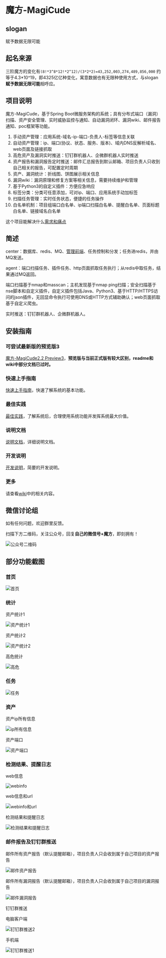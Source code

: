 # 魔方-MagiCude

## slogan

赋予数据无限可能

## 起名来源

三阶魔方的变化有`(8!*3^8*12!*2^12)/(3*2*2)=43,252,003,274,489,856,000` 约等于4.3*10^19，即4325亿亿种变化，寓意数据也有无限种使用方式，与slogan**赋予数据无限可能**相呼应。

## 项目说明

魔方-MagiCude，基于Spring Boot微服务架构的系统；具有分布式端口（漏洞）扫描、资产安全管理、实时威胁监控与通知、自动漏洞闭环、漏洞wiki、邮件报告通知、poc框架等功能。

1. 手动资产管理：应用系统-域名-ip-端口-负责人-标签等信息关联
2. 自动资产管理：ip、端口(协议、状态、服务、版本)、域内DNS反解析域名、web页面及链接抓取
3. 高危资产及漏洞实时推送：钉钉群机器人、企微群机器人实时推送
4. 资产报告和漏洞报告定时推送：邮件汇总报告到默认邮箱、项目负责人只收到自己相关的报告，可配置定时周期
5. 资产、漏洞统计：折线图、饼图展示相关信息
6. 漏洞wiki：漏洞原理和修复方案等相关信息，需要持续维护和管理
7. 基于Python3的自定义插件：方便应急响应
8. 标签分类：分类可任意添加，可对ip、端口、应用系统手动加标签
9. 扫描任务管理：实时任务状态，便捷的任务操作
10. 白名单机制：项目组端口白名单、ip端口扫描白名单、提醒白名单、页面标题白名单、链接域名白名单

这个项目能解决什么[需求和痛点](https://github.com/er10yi/MagiCude/wiki/Best-Practice#%E9%9C%80%E6%B1%82%E5%8F%8A%E7%97%9B%E7%82%B9 )

## 简述

center：数据库、redis、MQ、[管理前端](https://github.com/er10yi/MagiCude-admin )、任务控制和分发；任务进redis，并由MQ发送。

agent：端口扫描任务、插件任务、http页面抓取任务执行；从redis中取任务，结果通过MQ返回。

端口扫描基于nmap和masscan；主机发现基于nmap ping扫描；安全扫描基于nse脚本和自定义插件，自定义插件包括Java、Python3、基于HTTP/HTTPS访问的json插件，无回显命令执行可使用DNS或HTTP方式辅助确认；web页面抓取基于自定义爬虫。

实时推送：钉钉群机器人、企微群机器人。

## 安装指南
### 可尝试最新版的预览版3
[魔方-MagiCude2.2 Preview3](https://github.com/er10yi/MagiCude/releases/tag/v2.2-preview3)，**预览版与当前正式版有较大区别，readme和wiki中部分文档已过时。**


### 快速上手指南

[快速上手指南](https://github.com/er10yi/MagiCude/wiki/Getting-Started-Guide )，快速了解系统的基本功能。

### 最佳实践

[最佳实践](https://github.com/er10yi/MagiCude/wiki/Best-Practice )，了解系统后，合理使用系统功能并发挥系统最大价值。

### 说明文档

[说明文档](https://github.com/er10yi/MagiCude/wiki/User-Guide )，详细说明文档。

### 开发说明

[开发说明](https://github.com/er10yi/MagiCude/wiki/Develop-Guide )，简要的开发说明。

### 更多

请查看[wiki](https://github.com/er10yi/MagiCude/wiki )中的相关内容。

## 微信讨论组

如有任何问题，欢迎群里反馈。

扫描下方二维码，关注公众号，回复**自己的微信号+魔方**，即刻拥有！

![公众号二维码](https://github.com/er10yi/MagiCude/raw/master-old/%E4%BD%BF%E7%94%A8%E8%AF%B4%E6%98%8E%E5%9B%BE1/qrcode_for_Septemberend.jpg)

## 部分功能截图

### 首页

![首页](https://github.com/er10yi/MagiCude/raw/master-old/%E4%BD%BF%E7%94%A8%E8%AF%B4%E6%98%8E%E5%9B%BE/1%E9%A6%96%E9%A1%B5.png)

### 统计

资产统计1

![资产统计1](https://github.com/er10yi/MagiCude/raw/master-old/%E4%BD%BF%E7%94%A8%E8%AF%B4%E6%98%8E%E5%9B%BE/3%E8%B5%84%E4%BA%A7%E7%BB%9F%E8%AE%A1.png)

资产统计2

![资产统计2](https://github.com/er10yi/MagiCude/raw/master-old/%E4%BD%BF%E7%94%A8%E8%AF%B4%E6%98%8E%E5%9B%BE/3%E8%B5%84%E4%BA%A7%E7%BB%9F%E8%AE%A12.png)

高危统计

![高危](https://github.com/er10yi/MagiCude/raw/master-old/%E4%BD%BF%E7%94%A8%E8%AF%B4%E6%98%8E%E5%9B%BE/4%E9%AB%98%E5%8D%B1.png)

### 任务

![任务](https://github.com/er10yi/MagiCude/raw/master-old/%E4%BD%BF%E7%94%A8%E8%AF%B4%E6%98%8E%E5%9B%BE/2%E4%BB%BB%E5%8A%A1.png)

### 资产

资产ip所有信息

![ip所有信息](https://github.com/er10yi/MagiCude/raw/master-old/%E4%BD%BF%E7%94%A8%E8%AF%B4%E6%98%8E%E5%9B%BE1/%E8%B5%84%E4%BA%A7ip.png)

资产端口

![资产端口](https://github.com/er10yi/MagiCude/raw/master-old/%E4%BD%BF%E7%94%A8%E8%AF%B4%E6%98%8E%E5%9B%BE1/%E8%B5%84%E4%BA%A7%E7%AB%AF%E5%8F%A3.png)

### 检测结果、提醒日志

web信息

![webinfo](https://github.com/er10yi/MagiCude/raw/master-old/%E4%BD%BF%E7%94%A8%E8%AF%B4%E6%98%8E%E5%9B%BE/7_1webinfo.png)

web信息和url

![webinfo和url](https://github.com/er10yi/MagiCude/raw/master-old/%E4%BD%BF%E7%94%A8%E8%AF%B4%E6%98%8E%E5%9B%BE/7_webinfo%E5%92%8Curl.png)

检测结果和提醒日志

![检测结果和提醒日志](https://github.com/er10yi/MagiCude/raw/master-old/%E4%BD%BF%E7%94%A8%E8%AF%B4%E6%98%8E%E5%9B%BE/8%E6%A3%80%E6%B5%8B%E7%BB%93%E6%9E%9C%E5%92%8C%E6%8F%90%E9%86%92%E6%97%A5%E5%BF%97.png)

### 邮件报告及钉钉群推送

邮件所有资产报告（默认提醒邮箱），项目负责人只会收到属于自己项目的资产报告

![邮件资产报告](https://github.com/er10yi/MagiCude/raw/master-old/%E4%BD%BF%E7%94%A8%E8%AF%B4%E6%98%8E%E5%9B%BE/%E9%82%AE%E4%BB%B6%E8%B5%84%E4%BA%A7%E6%8A%A5%E5%91%8A.png)

邮件所有漏洞报告（默认提醒邮箱），项目负责人只会收到属于自己项目的漏洞报告

![邮件漏洞报告](https://github.com/er10yi/MagiCude/raw/master-old/%E4%BD%BF%E7%94%A8%E8%AF%B4%E6%98%8E%E5%9B%BE/%E9%82%AE%E4%BB%B6%E6%BC%8F%E6%B4%9E%E6%8A%A5%E5%91%8A.png)

钉钉群推送

电脑客户端

![钉钉群推送2](https://github.com/er10yi/MagiCude/raw/master-old/%E4%BD%BF%E7%94%A8%E8%AF%B4%E6%98%8E%E5%9B%BE/%E9%92%89%E9%92%89%E7%BE%A4%E6%8E%A8%E9%80%812.png)

手机端

![钉钉群推送1](https://github.com/er10yi/MagiCude/raw/master-old/%E4%BD%BF%E7%94%A8%E8%AF%B4%E6%98%8E%E5%9B%BE/%E9%92%89%E9%92%89%E7%BE%A4%E6%8E%A8%E9%80%811.png)

